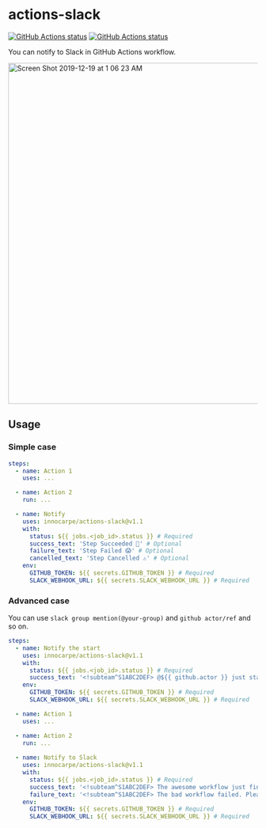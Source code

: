 # actions-slack

<p align="left">
  <a href="https://github.com/innocarpe/actions-slack"><img alt="GitHub Actions status" src="https://github.com/innocarpe/actions-slack/workflows/Slack%20Mainline/badge.svg"></a>
  <a href="https://github.com/innocarpe/actions-slack"><img alt="GitHub Actions status" src="https://github.com/innocarpe/actions-slack/workflows/Slack%20Appstore/badge.svg"></a>
</p>

You can notify to Slack in GitHub Actions workflow.

<img width="689" alt="Screen Shot 2019-12-19 at 1 06 23 AM" src="https://user-images.githubusercontent.com/2222333/71102541-06eea600-21fc-11ea-9107-46a3e4af1b60.png">

## Usage

### Simple case

```yaml
steps:
  - name: Action 1
    uses: ...

  - name: Action 2
    run: ...

  - name: Notify
    uses: innocarpe/actions-slack@v1.1
    with:
      status: ${{ jobs.<job_id>.status }} # Required
      success_text: 'Step Succeeded 🚀' # Optional
      failure_text: 'Step Failed 😱' # Optional
      cancelled_text: 'Step Cancelled ⚠️' # Optional
    env:
      GITHUB_TOKEN: ${{ secrets.GITHUB_TOKEN }} # Required
      SLACK_WEBHOOK_URL: ${{ secrets.SLACK_WEBHOOK_URL }} # Required
```

### Advanced case

You can use `slack group mention(@your-group)` and `github actor/ref` and so on.

```yaml
steps:
  - name: Notify the start
    uses: innocarpe/actions-slack@v1.1
    with:
      status: ${{ jobs.<job_id>.status }} # Required
      success_text: '<!subteam^S1ABC2DEF> @${{ github.actor }} just started the workflow for `${{ github.ref }}`'
    env:
      GITHUB_TOKEN: ${{ secrets.GITHUB_TOKEN }} # Required
      SLACK_WEBHOOK_URL: ${{ secrets.SLACK_WEBHOOK_URL }} # Required

  - name: Action 1
    uses: ...

  - name: Action 2
    run: ...
    
  - name: Notify to Slack
    uses: innocarpe/actions-slack@v1.1
    with:
      status: ${{ jobs.<job_id>.status }} # Required
      success_text: '<!subteam^S1ABC2DEF> The awesome workflow just finished ✅'
      failure_text: '<!subteam^S1ABC2DEF> The bad workflow failed. Please check the issue below 👇'
    env:
      GITHUB_TOKEN: ${{ secrets.GITHUB_TOKEN }} # Required
      SLACK_WEBHOOK_URL: ${{ secrets.SLACK_WEBHOOK_URL }} # Required
```
